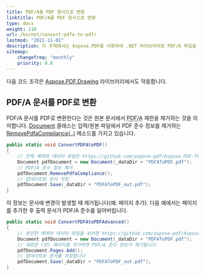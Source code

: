 ```yaml
---
title: PDF/A를 PDF 형식으로 변환
linktitle: PDF/A를 PDF 형식으로 변환
type: docs
weight: 110
url: /ko/net/convert-pdfa-to-pdf/
lastmod: "2021-11-01"
description: 이 주제에서는 Aspose.PDF를 사용하여 .NET 라이브러리로 PDF/A 파일을 PDF 문서로 변환하는 방법을 보여줍니다.
sitemap:
    changefreq: "monthly"
    priority: 0.8
---
```


다음 코드 조각은 [Aspose.PDF.Drawing](/pdf/ko/net/drawing/) 라이브러리에서도 작동합니다.

## PDF/A 문서를 PDF로 변환

PDF/A 문서를 PDF로 변환한다는 것은 원본 문서에서 <abbr title="Portable Document Format Archive">PDF/A</abbr> 제한을 제거하는 것을 의미합니다.
[Document](https://reference.aspose.com/pdf/net/aspose.pdf/document) 클래스는 입력/원본 파일에서 PDF 준수 정보를 제거하는 [RemovePdfaCompliance(..)](https://reference.aspose.com/pdf/net/aspose.pdf/document/methods/removepdfacompliance) 메소드를 가지고 있습니다.

```csharp
public static void ConvertPDFAtoPDF()
{
    // 전체 예제와 데이터 파일은 https://github.com/aspose-pdf/Aspose.PDF-for-.NET 에서 확인할 수 있습니다.
    Document pdfDocument = new Document(_dataDir + "PDFAToPDF.pdf");
    // PDF/A 준수 정보 제거
    pdfDocument.RemovePdfaCompliance();
    // 업데이트된 문서 저장
    pdfDocument.Save(_dataDir + "PDFAToPDF_out.pdf");
}
```
이 정보는 문서에 변경이 발생할 때 제거됩니다(예: 페이지 추가). 다음 예에서는 페이지를 추가한 후 출력 문서가 PDF/A 준수를 잃어버립니다.

```csharp
public static void ConvertPDFAtoPDFAdvanced()
{
    // 완전한 예제와 데이터 파일을 보려면 https://github.com/aspose-pdf/Aspose.PDF-for-.NET 을 방문하세요.
    Document pdfDocument = new Document(_dataDir + "PDFAToPDF.pdf");
    // 새로운 (빈) 페이지를 추가하면 PDF/A 준수 정보가 제거됩니다.
    pdfDocument.Pages.Add();
    // 업데이트된 문서를 저장합니다
    pdfDocument.Save(_dataDir + "PDFAToPDF_out.pdf");
}
```
